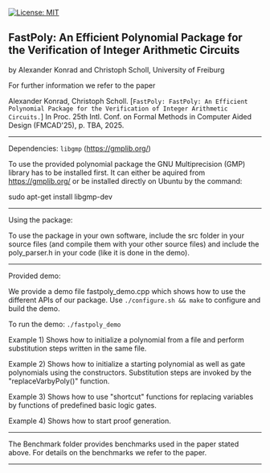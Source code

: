 [![License: MIT](https://img.shields.io/badge/License-MIT-yellow.svg)](https://opensource.org/licenses/MIT)

## FastPoly: An Efficient Polynomial Package for the Verification of Integer Arithmetic Circuits

by Alexander Konrad and Christoph Scholl, University of Freiburg

For further information we refer to the paper

Alexander Konrad, Christoph Scholl. 
 [`FastPoly: FastPoly: An Efficient Polynomial Package for the Verification of Integer Arithmetic Circuits.`]
In Proc. 25th Intl. Conf. on Formal Methods in Computer Aided Design (FMCAD'25), p. TBA, 2025.

  
----------------------------------------------------------------  
  
Dependencies: `libgmp` (https://gmplib.org/)

To use the provided polynomial package the GNU Multiprecision (GMP) library has to be installed first. 
It can either be aquired from https://gmplib.org/
or be installed directly on Ubuntu by the command:

sudo apt-get install libgmp-dev

----------------------------------------------------------------

Using the package:

To use the package in your own software, include the src folder in your source files 
(and compile them with your other source files)
and include the poly_parser.h in your code (like it is done in the demo).

----------------------------------------------------------------

Provided demo:

We provide a demo file fastpoly_demo.cpp which shows how to use the different APIs of
our package. Use `./configure.sh && make` to configure and build the demo. 

To run the demo: `./fastpoly_demo`

Example 1) 	Shows how to initialize a polynomial from a file and perform substitution steps written in the same file.

Example 2) 	Shows how to initialize a starting polynomial as well as gate polynomials using the constructors.
		Substitution steps are invoked by the "replaceVarbyPoly()" function.

Example 3)	Shows how to use "shortcut" functions for replacing variables by functions of predefined basic logic gates.

Example 4)	Shows how to start proof generation.

----------------------------------------------------------------

The Benchmark folder provides benchmarks used in the paper stated above. 
For details on the benchmarks we refer to the paper.

----------------------------------------------------------------
